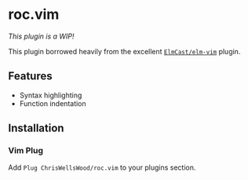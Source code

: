 # roc.vim

_This plugin is a WIP!_

This plugin borrowed heavily from the excellent
[`ElmCast/elm-vim`](https://github.com/ElmCast/elm-vim) plugin.

## Features

* Syntax highlighting
* Function indentation

## Installation

### Vim Plug

Add `Plug ChrisWellsWood/roc.vim` to your plugins section.
